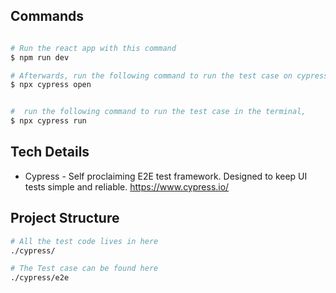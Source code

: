 ## Commands

```bash

# Run the react app with this command
$ npm run dev

# Afterwards, run the following command to run the test case on cypress UI on the browser demonstrating the test case
$ npx cypress open 


#  run the following command to run the test case in the terminal, 
$ npx cypress run

```



## Tech Details

* Cypress - Self proclaiming E2E test framework. Designed to keep UI tests simple and reliable. https://www.cypress.io/


## Project Structure

```bash
# All the test code lives in here
./cypress/

# The Test case can be found here
./cypress/e2e
